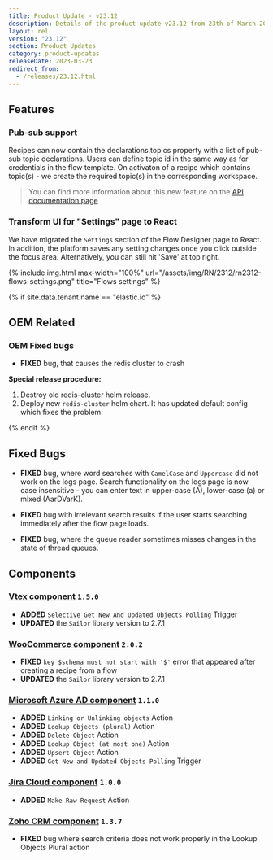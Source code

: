 ```yaml
---
title: Product Update - v23.12
description: Details of the product update v23.12 from 23th of March 2023.
layout: rel
version: "23.12"
section: Product Updates
category: product-updates
releaseDate: 2023-03-23
redirect_from:
  - /releases/23.12.html
---
```


## Features

### Pub-sub support

Recipes can now contain the declarations.topics property with a list of pub-sub topic declarations. Users can define topic id in the same way as for credentials in the flow template.
On activaton of a recipe which contains topic(s) - we create the required topic(s) in the corresponding workspace.

> You can find more information about this new feature on the [API documentation page]({{site.data.tenant.apiDocsUri}}/v2#/recipes)

### Transform UI for "Settings" page to React

We have migrated the `Settings` section of the Flow Designer page to React. In addition, the platform saves any setting changes once you click outside the focus area. Alternatively, you can still hit 'Save' at top right.

{% include img.html max-width="100%" url="/assets/img/RN/2312/rn2312-flows-settings.png" title="Flows settings" %}

{% if site.data.tenant.name == "elastic.io" %}

## OEM Related

### OEM Fixed bugs

*   **FIXED** bug, that causes the redis cluster to crash

**Special release procedure:**
1. Destroy old redis-cluster helm release.
2. Deploy new `redis-cluster` helm chart. It has updated default config which fixes the problem.

{% endif %}


## Fixed Bugs

*   **FIXED** bug, where word searches with `CamelCase` and `Uppercase` did not work on the logs page. Search functionality on the logs page is now case insensitive - you can enter text in upper-case (A), lower-case (a) or mixed (AarDVarK).

*   **FIXED** bug with irrelevant search results if the user starts searching immediately after the flow page loads.

*   **FIXED** bug, where the queue reader sometimes misses changes in the state of thread queues.

## Components

### [Vtex component](/components/vtex/) `1.5.0`

*   **ADDED** `Selective Get New And Updated Objects Polling` Trigger
*   **UPDATED**  the `Sailor` library version to 2.7.1

### [WooCommerce component](/components/woocommerce/) `2.0.2`

*   **FIXED** `key $schema must not start with '$'` error that appeared after creating a recipe from a flow
*   **UPDATED**  the `Sailor` library version to 2.7.1

### [Microsoft Azure AD component](/components/microsoft-azure-ad/) `1.1.0`

*   **ADDED** `Linking or Unlinking objects` Action
*   **ADDED** `Lookup Objects (plural)` Action
*   **ADDED** `Delete Object` Action
*   **ADDED** `Lookup Object (at most one)` Action
*   **ADDED** `Upsert Object` Action
*   **ADDED** `Get New and Updated Objects Polling` Trigger

### [Jira Cloud component](/components/jira-cloud/) `1.0.0`

*   **ADDED** `Make Raw Request` Action

### [Zoho CRM component](/components/zoho-crm/) `1.3.7`

*   **FIXED** bug where search criteria does not work properly in the Lookup Objects Plural action
